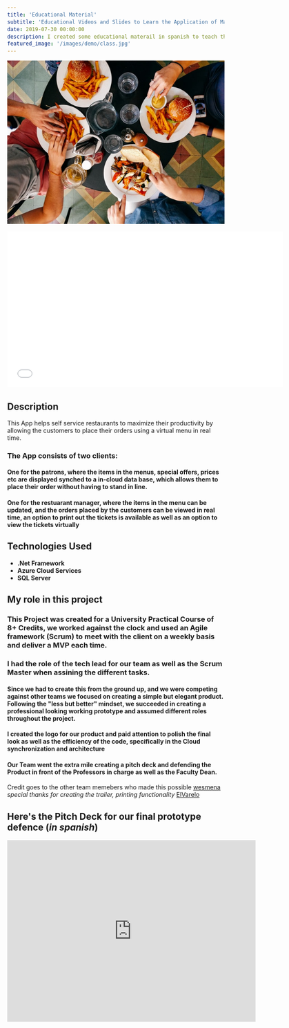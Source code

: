 ```yaml
---
title: 'Educational Material'
subtitle: 'Educational Videos and Slides to Learn the Application of Maths in Computer Science'
date: 2019-07-30 00:00:00
description: I created some educational materail in spanish to teach the basics of coding as well as some discrete mathematics fundamentals because I know there are a lot of people like me who are passionate about mathematics and it's application in Software Engineering, which is not taught in some schools
featured_image: '/images/demo/class.jpg'
---
```






![](/images/demo/food.jpg)


<iframe src="/images/RMS.mp4" width="640" height="360" frameborder="0" allowfullscreen></iframe>


## Description

This App helps self service restaurants to maximize their productivity by allowing the customers to place their orders using a virtual menu in real time.

### The App consists of two clients:
#### One for the patrons, where the items in the menus, special offers, prices etc are displayed synched to a in-cloud data base, which allows them to place their order without having to stand in line.

#### One for the restuarant manager, where the items in the menu can be updated, and the orders placed by the customers can be viewed in real time, an option to print out the tickets is available as well as an option to view the tickets virtually

## Technologies Used

* **.Net Framework**
* **Azure Cloud Services**
* **SQL Server**

## My role in this project

### This Project was created for a University Practical Course of 8+ Credits, we worked against the clock and used an Agile framework (Scrum) to meet with the client on a weekly basis and deliver a MVP each time.

### I had the role of the tech lead for our team as well as the Scrum Master when assining the different tasks.

#### Since we had to create this from the ground up, and we were competing against other teams we focused on creating a simple but elegant product. Following the "less but better" mindset, we succeeded in creating a professional looking working prototype and assumed different roles throughout the project. 

#### I created the logo for our product and paid attention to polish the final look as well as the efficiency of the code, specifically in the Cloud synchronization and architecture

#### Our Team went the extra mile creating a pitch deck and defending the Product in front of the Professors in charge as well as the Faculty Dean.

Credit goes to the other team memebers who made this possible
[wesmena](github.com/WesMena) _special thanks for creating the trailer, printing functionality_
[ElVarelo](github.com/ElVarelo)

## Here's the Pitch Deck for our final prototype defence (_in spanish_)

<iframe src="https://slides.com/franciscodiaz-2/rms/embed?byline=hidden&share=hidden" width="576" height="420" scrolling="no" frameborder="0" webkitallowfullscreen mozallowfullscreen allowfullscreen></iframe>
